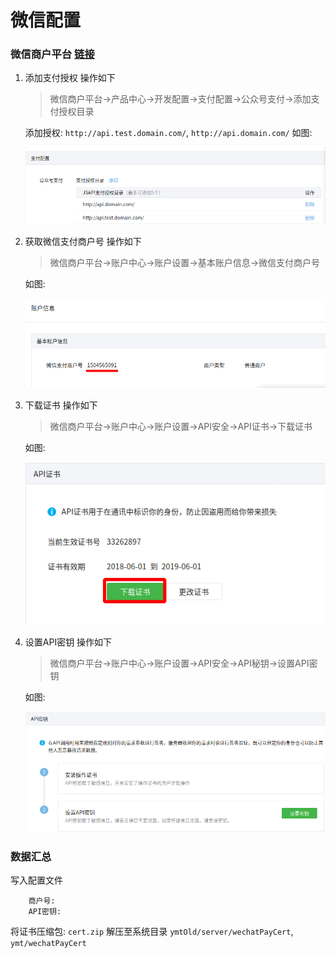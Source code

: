 # 微信配置

### 微信商户平台 [链接](https://pay.weixin.qq.com)

1. 添加支付授权 操作如下
    > 微信商户平台->产品中心->开发配置->支付配置->公众号支付->添加支付授权目录
    
    添加授权: `http://api.test.domain.com/`, `http://api.domain.com/`
    如图:
    
    ![授权](src/images/wechat-business-1.png)

1. 获取微信支付商户号 操作如下
    
    > 微信商户平台->账户中心->账户设置->基本账户信息->微信支付商户号
    
    如图:
    
    ![商户号](src/images/wechat-business-2.png)

1. 下载证书 操作如下
    > 微信商户平台->账户中心->账户设置->API安全->API证书->下载证书
    
    如图:
    
    ![下载证书](src/images/wechat-business-3.png)

1. 设置API密钥 操作如下
    > 微信商户平台->账户中心->账户设置->API安全->API秘钥->设置API密钥
    
    如图:
    
    ![设置秘钥](src/images/wechat-business-4.png)

### 数据汇总

写入配置文件

```code
    商户号: 
    API密钥:
```
将证书压缩包: `cert.zip` 解压至系统目录 `ymtOld/server/wechatPayCert`, `ymt/wechatPayCert`
